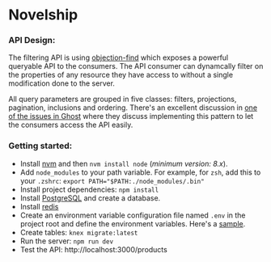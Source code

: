# Novelship

### API Design:
The filtering API is using [objection-find](http://github.com/vincit/objection-find) which exposes a powerful queryable API to the consumers. The API consumer can dynamcally filter on the properties of any resource they have access to without a single modification done to the server.

All query parameters are grouped in five classes: filters, projections, pagination, inclusions and ordering. There's an excellent discussion in [one of the issues in Ghost](https://github.com/TryGhost/Ghost/issues/5463) where they discuss implementing this pattern to let the consumers access the API easily.

### Getting started:

 - Install [nvm](https://github.com/creationix/nvm) and then `nvm install node` (*minimum version: 8.x*).
 - Add `node_modules` to your path variable. For example, for `zsh`, add this to your `.zshrc`: `export PATH="$PATH:./node_modules/.bin"`
 - Install project dependencies: `npm install`
 - Install [PostgreSQL](https://www.postgresql.org/download/) and create a database.
 - Install [redis](http://redis.io)
 - Create an environment variable configuration file named `.env` in the project root and define the environment variables. Here's a [sample](https://gist.github.com/afm-sayem/b000849ffa2f38169c73d2c9bb165bc0).
 - Create tables: `knex migrate:latest`
 - Run the server: `npm run dev`
 - Test the API: http://localhost:3000/products


